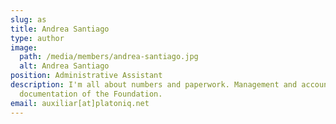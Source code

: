 ```yaml
---
slug: as
title: Andrea Santiago
type: author
image:
  path: /media/members/andrea-santiago.jpg
  alt: Andrea Santiago
position: Administrative Assistant
description: I'm all about numbers and paperwork. Management and accounting
  documentation of the Foundation.
email: auxiliar[at]platoniq.net
---
```

